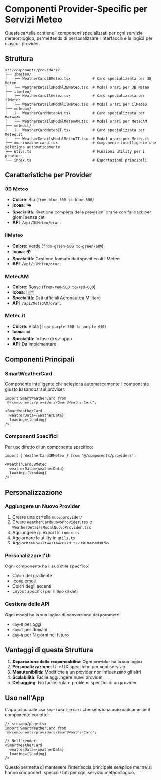 # Componenti Provider-Specific per Servizi Meteo

Questa cartella contiene i componenti specializzati per ogni servizio meteorologico, permettendo di personalizzare l'interfaccia e la logica per ciascun provider.

## Struttura

```
src/components/providers/
├── 3bmeteo/
│   ├── WeatherCard3BMeteo.tsx          # Card specializzata per 3B Meteo
│   └── WeatherDetailsModal3BMeteo.tsx  # Modal orari per 3B Meteo
├── ilmeteo/
│   ├── WeatherCardIlMeteo.tsx          # Card specializzata per ilMeteo
│   └── WeatherDetailsModalIlMeteo.tsx  # Modal orari per ilMeteo
├── meteoam/
│   ├── WeatherCardMeteoAM.tsx          # Card specializzata per MeteoAM
│   └── WeatherDetailsModalMeteoAM.tsx  # Modal orari per MeteoAM
├── meteoit/
│   ├── WeatherCardMeteoIT.tsx          # Card specializzata per Meteo.it
│   └── WeatherDetailsModalMeteoIT.tsx  # Modal orari per Meteo.it
├── SmartWeatherCard.tsx                # Componente intelligente che seleziona automaticamente
├── utils.ts                            # Funzioni utility per i provider
└── index.ts                            # Esportazioni principali
```

## Caratteristiche per Provider

### 3B Meteo
- **Colore**: Blu (`from-blue-500 to-blue-600`)
- **Icona**: 🌤️
- **Specialità**: Gestione completa delle previsioni orarie con fallback per giorni senza dati
- **API**: `/api/3bMeteo/orari`

### ilMeteo
- **Colore**: Verde (`from-green-500 to-green-600`)
- **Icona**: 🌍
- **Specialità**: Gestione formato dati specifico di ilMeteo
- **API**: `/api/ilMeteo/orari`

### MeteoAM
- **Colore**: Rosso (`from-red-500 to-red-600`)
- **Icona**: 🇮🇹
- **Specialità**: Dati ufficiali Aeronautica Militare
- **API**: `/api/MeteoAM/orari`

### Meteo.it
- **Colore**: Viola (`from-purple-500 to-purple-600`)
- **Icona**: 📊
- **Specialità**: In fase di sviluppo
- **API**: Da implementare

## Componenti Principali

### SmartWeatherCard
Componente intelligente che seleziona automaticamente il componente giusto basandosi sul provider:

```tsx
import SmartWeatherCard from '@/components/providers/SmartWeatherCard';

<SmartWeatherCard 
  weatherData={weatherData} 
  loading={loading} 
/>
```

### Componenti Specifici
Per uso diretto di un componente specifico:

```tsx
import { WeatherCard3BMeteo } from '@/components/providers';

<WeatherCard3BMeteo 
  weatherData={weatherData} 
  loading={loading} 
/>
```

## Personalizzazione

### Aggiungere un Nuovo Provider
1. Creare una cartella `nuovoprovider/`
2. Creare `WeatherCardNuovoProvider.tsx` e `WeatherDetailsModalNuovoProvider.tsx`
3. Aggiungere gli export in `index.ts`
4. Aggiornare le utility in `utils.ts`
5. Aggiornare `SmartWeatherCard.tsx` se necessario

### Personalizzare l'UI
Ogni componente ha il suo stile specifico:
- Colori del gradiente
- Icone emoji
- Colori degli accenti
- Layout specifici per il tipo di dati

### Gestione delle API
Ogni modal ha la sua logica di conversione dei parametri:
- `day=0` per oggi
- `day=1` per domani
- `day=N` per N giorni nel futuro

## Vantaggi di questa Struttura

1. **Separazione delle responsabilità**: Ogni provider ha la sua logica
2. **Personalizzazione**: UI e UX specifiche per ogni servizio
3. **Manutenibilità**: Modifiche a un provider non influenzano gli altri
4. **Scalabilità**: Facile aggiungere nuovi provider
5. **Debugging**: Più facile isolare problemi specifici di un provider

## Uso nell'App

L'app principale usa `SmartWeatherCard` che seleziona automaticamente il componente corretto:

```tsx
// src/app/page.tsx
import SmartWeatherCard from '@/components/providers/SmartWeatherCard';

// Nell'render:
<SmartWeatherCard 
  weatherData={weatherData}
  loading={loading}
/>
```

Questo permette di mantenere l'interfaccia principale semplice mentre si hanno componenti specializzati per ogni servizio meteorologico.
